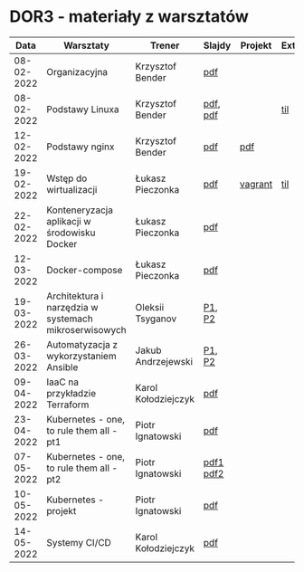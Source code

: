 # DOR3 - materiały z warsztatów

| Data       | Warsztaty                                             | Trener              | Slajdy                                                                                      | Projekt | Extra |
|------------|-------------------------------------------------------|---------------------|---------------------------------------------------------------------------------------------| ------- | ----- |
| 08-02-2022 | Organizacyjna                                         | Krzysztof Bender    | [pdf](./slides/iSA_DOR3_organizacyjna.pdf)                                                  | | |
| 08-02-2022 | Podstawy Linuxa                                       | Krzysztof Bender    | [pdf](./slides/Podstawy%20Linux%20Cz.1.pdf), [pdf](./slides/Podstawy%20Linux%20Cz.%202.pdf) | |[til](https://github.com/infoshareacademy/dor3-til/blob/master/linux.md)|
| 12-02-2022 | Podstawy nginx                                        | Krzysztof Bender    | [pdf](./slides/Podstawy%20Nginx.pdf)                                                        |[pdf](./slides/Projekt%20-%20Podstawy%20Nginx_Linux.pdf) | |
| 19-02-2022 | Wstęp do wirtualizacji                                | Łukasz Pieczonka    | [pdf](./slides/Wstęp%20do%20wirtualzacji.pdf)                                               | [vagrant](./vagrant) |[til](https://github.com/infoshareacademy/dor3-til/blob/master/vagrant.md)|
| 22-02-2022 | Konteneryzacja aplikacji w środowisku Docker          | Łukasz Pieczonka    | [pdf](./slides/Konteneryzacja%20aplikacji%20w%20środowisku%20Docker.pdf)                    |  |  |
| 12-03-2022 | Docker-compose                                        | Łukasz Pieczonka    | [pdf](./slides/Docker-compose.pdf)                                                          |  |  |
| 19-03-2022 | Architektura i narzędzia w systemach mikroserwisowych | Oleksii Tsyganov    | [P1](./slides/Microservices_arch_p1.pdf), [P2](./slides/Microservices_arch_p2.pdf)          |  |  |
| 26-03-2022 | Automatyzacja z wykorzystaniem Ansible                | Jakub Andrzejewski  | [P1](./slides/DevOps-Ansible_1.pdf), [P2](./slides/DevOps-Ansible_2.pdf)                    |  |  |
| 09-04-2022 | IaaC na przykładzie Terraform                         | Karol Kołodziejczyk | [pdf](./slides/DevOps-Terraform-DOR3.pdf)                                                   |  |  |
| 23-04-2022 | Kubernetes - one, to rule them all - pt1              | Piotr Ignatowski    | [pdf](./slides/dor3-kubernetes-1.pdf)                                                       | | | 
| 07-05-2022 | Kubernetes - one, to rule them all - pt2              | Piotr Ignatowski    | [pdf1](./slides/dor3-kubernetes-2.pdf) [pdf2](./slides/dor3-kubernetes-3.pdf)               | | |
| 10-05-2022 | Kubernetes - projekt                                  | Piotr Ignatowski    | [pdf](./slides/kubernetes-projekt.pdf)                                                      | | |
| 14-05-2022 | Systemy CI/CD                                 | Karol Kołodziejczyk    | [pdf](./slides/DevOps-CICD-DOR3.pdf)  

